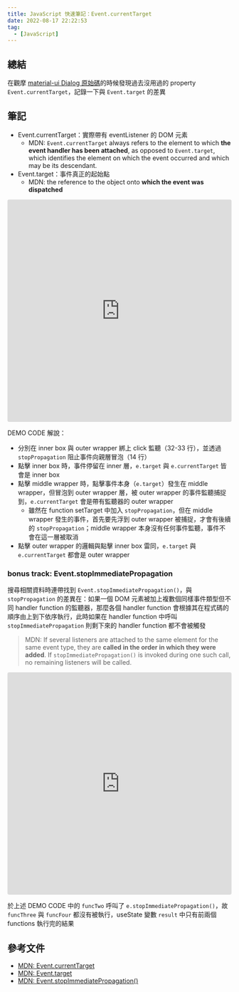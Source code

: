 ```yaml
---
title: JavaScript 快速筆記：Event.currentTarget
date: 2022-08-17 22:22:53
tag:
  - [JavaScript]
---
```


## 總結

在觀摩 [material-ui Dialog 原始碼](https://github.com/mui/material-ui/blob/master/packages/mui-material/src/Dialog/Dialog.js)的時候發現過去沒用過的 property `Event.currentTarget`，記錄一下與 `Event.target` 的差異

## 筆記

- Event.currentTarget：實際帶有 eventListener 的 DOM 元素
  - MDN: `Event.currentTarget` always refers to the element to which **the event handler has been attached**, as opposed to `Event.target`, which identifies the element on which the event occurred and which may be its descendant.
- Event.target：事件真正的起始點
  - MDN: the reference to the object onto **which the event was dispatched**

<iframe src="https://codesandbox.io/embed/nice-shadow-ftlbqb?fontsize=14&hidenavigation=1&theme=dark"
     style="width:100%; height:500px; border:0; border-radius: 4px; overflow:hidden;"
     title="nice-shadow-ftlbqb"
     allow="accelerometer; ambient-light-sensor; camera; encrypted-media; geolocation; gyroscope; hid; microphone; midi; payment; usb; vr; xr-spatial-tracking"
     sandbox="allow-forms allow-modals allow-popups allow-presentation allow-same-origin allow-scripts"
   ></iframe>

DEMO CODE 解說：

- 分別在 inner box 與 outer wrapper 綁上 click 監聽（32-33 行），並透過 `stopPropagation` 阻止事件向親層冒泡（14 行）
- 點擊 inner box 時，事件停留在 inner 層，`e.target` 與 `e.currentTarget` 皆會是 inner box
- 點擊 middle wrapper 時，點擊事件本身（`e.target`）發生在 middle wrapper，但冒泡到 outer wrapper 層，被 outer wrapper 的事件監聽捕捉到，`e.currentTarget` 會是帶有監聽器的 outer wrapper
  - 雖然在 function setTarget 中加入 `stopPropagation`，但在 middle wrapper 發生的事件，首先要先浮到 outer wrapper 被捕捉，才會有後續的 `stopPropagation`；middle wrapper 本身沒有任何事件監聽，事件不會在這一層被取消
- 點擊 outer wrapper 的邏輯與點擊 inner box 雷同，`e.target` 與 `e.currentTarget` 都會是 outer wrapper

### bonus track: Event.stopImmediatePropagation

搜尋相關資料時連帶找到 `Event.stopImmediatePropagation()`，與 `stopPropagation` 的差異在：如果一個 DOM 元素被加上複數個同樣事件類型但不同 handler function 的監聽器，那麼各個 handler function 會根據其在程式碼的順序由上到下依序執行，此時如果在 handler function 中呼叫 `stopImmediatePropagation` 則剩下來的 handler function 都不會被觸發

> MDN: If several listeners are attached to the same element for the same event type, they are **called in the order in which they were added**. If `stopImmediatePropagation()` is invoked during one such call, no remaining listeners will be called.

<iframe src="https://codesandbox.io/embed/jolly-bhabha-5zfi6b?fontsize=14&hidenavigation=1&theme=dark"
    style="width:100%; height:500px; border:0; border-radius: 4px; overflow:hidden;"
    title="jolly-bhabha-5zfi6b"
    allow="accelerometer; ambient-light-sensor; camera; encrypted-media; geolocation; gyroscope; hid; microphone; midi; payment; usb; vr; xr-spatial-tracking"
    sandbox="allow-forms allow-modals allow-popups allow-presentation allow-same-origin allow-scripts"
  ></iframe>

於上述 DEMO CODE 中的 `funcTwo` 呼叫了 `e.stopImmediatePropagation()`，故 `funcThree` 與 `funcFour` 都沒有被執行，useState 變數 `result` 中只有前兩個 functions 執行完的結果

## 參考文件

- [MDN: Event.currentTarget](https://developer.mozilla.org/en-US/docs/Web/API/Event/currentTarget)
- [MDN: Event.target](https://developer.mozilla.org/en-US/docs/Web/API/Event/target)
- [MDN: Event.stopImmediatePropagation()](https://developer.mozilla.org/en-US/docs/Web/API/Event/stopImmediatePropagation)
